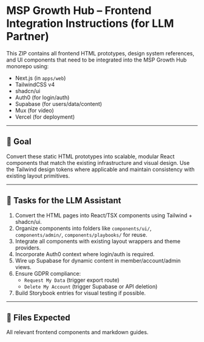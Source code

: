 
# MSP Growth Hub – Frontend Integration Instructions (for LLM Partner)

This ZIP contains all frontend HTML prototypes, design system references, and UI components that need to be integrated into the MSP Growth Hub monorepo using:

- Next.js (in `apps/web`)
- TailwindCSS v4
- shadcn/ui
- Auth0 (for login/auth)
- Supabase (for users/data/content)
- Mux (for video)
- Vercel (for deployment)

---

## 🧠 Goal

Convert these static HTML prototypes into scalable, modular React components that match the existing infrastructure and visual design. Use the Tailwind design tokens where applicable and maintain consistency with existing layout primitives.

---

## 🔨 Tasks for the LLM Assistant

1. Convert the HTML pages into React/TSX components using Tailwind + shadcn/ui.
2. Organize components into folders like `components/ui/`, `components/admin/`, `components/playbooks/` for reuse.
3. Integrate all components with existing layout wrappers and theme providers.
4. Incorporate Auth0 context where login/auth is required.
5. Wire up Supabase for dynamic content in member/account/admin views.
6. Ensure GDPR compliance:
   - `Request My Data` (trigger export route)
   - `Delete My Account` (trigger Supabase or API deletion)
7. Build Storybook entries for visual testing if possible.

---

## 🧾 Files Expected

All relevant frontend components and markdown guides.
